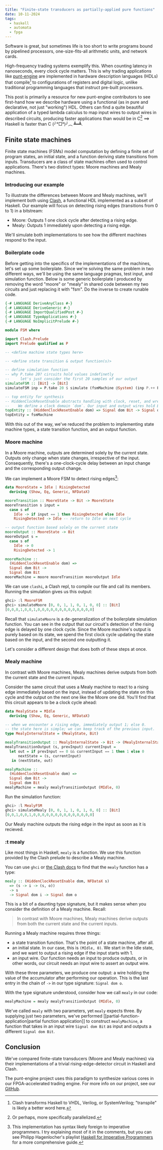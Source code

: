 ```yaml
---
title: "Finite-state transducers as partially-applied pure functions"
date: 10-11-2024
tags:
  - haskell
  - automata
  - fpga
---
```


Software is great, but sometimes life is too short to write programs bound by pipelined processors, one-size-fits-all arithmetic units, and network cards.

High-frequency trading systems exemplify this. When counting latency in nanoseconds, every clock cycle matters. This is why trading applications like [punt-engine](https://github.com/raquentin/punt-engine) are implemented in hardware description languages (HDLs) that compile[^1] to configurations of registers and digital logic, unlike traditional programming languages that instruct pre-built processors.

This post is primarily a resource for new punt-engine contributors to see first-hand how we describe hardware using a functional (as in pure and declarative, not just "working") HDL. Others can find a quite beautiful application of a typed lambda calculus to map input wires to output wires in described circuits, producing faster applications than would be in C[^2] $\implies$ Haskell is faster than C (╯°□°)╯︵ ┻━┻.

## Finite state machines

Finite state machines (FSMs) model computation by defining a finite set of program states, an initial state, and a function deriving state transitions from inputs. Transducers are a class of state machines often used to control applications. There's two distinct types: Moore machines and Mealy machines.

### Introducing our example

To illustrate the differences between Moore and Mealy machines, we'll implement both using [Clash](https://clash-lang.org), a functional HDL implemented as a subset of Haskell. Our example will focus on detecting rising edges (transitions from 0 to 1) in a bitstream:
- Moore: Outputs 1 one clock cycle after detecting a rising edge.
- Mealy: Outputs 1 immediately upon detecting a rising edge.

We'll simulate both implementations to see how the different machines respond to the input.

### Boilerplate code

Before getting into the specifics of the implementations of the machines, let's set up some boilerplate. Since we're solving the same problem in two different ways, we'll be using the same language pragmas, test input, and simulation function. Below is some generic boilerplate I produced by removing the word "moore" or "mealy" in shared code between my two circuits and just replacing it with "fsm". Do the inverse to create runable code.

```haskell
{-# LANGUAGE DeriveAnyClass #-}
{-# LANGUAGE DeriveGeneric #-}
{-# LANGUAGE ImportQualifiedPost #-}
{-# LANGUAGE TypeApplications #-}
{-# LANGUAGE NoImplicitPrelude #-}

module FSM where

import Clash.Prelude
import Prelude qualified as P

-- <define machine state types here>

-- <define state transition & output function(s)>

-- define simulation function
-- why P.take 20? circuits hold values indefinetly
--     let's just consider the first 20 samples of our output
simulateFSM :: [Bit] -> [Bit]
simulateFSM inp = P.take 20 $ simulate (fsmMachine @System) (inp P.++ P.repeat 0)

-- top entity for synthesis
-- HiddenClockResetEnable abstracts handling with clock, reset, and wren into compiler magic
--    We define a clock domain `dom`. Our input and output wires hold Bits in this domain.
topEntity :: (HiddenClockResetEnable dom) => Signal dom Bit -> Signal dom Bit
topEntity = fsmMachine
```

With this out of the way, we've reduced the problem to implementing state machine types, a state transition function, and an output function.

### Moore machine

In a Moore machine, outputs are determined solely by the current state. Outputs only change when state changes, irrespective of the input. Consequently, there's a one-clock-cycle delay between an input change and the corresponding output change.

We can implement a Moore FSM to detect rising edges[^3]:

```haskell
data MooreState = Idle | RisingDetected
  deriving (Show, Eq, Generic, NFDataX)

mooreTransition :: MooreState -> Bit -> MooreState
mooreTransition s input =
  case s of
    Idle -> if input == 1 then RisingDetected else Idle
    RisingDetected -> Idle -- return to Idle on next cycle

-- output function based solely on the current state
mooreOutput :: MooreState -> Bit
mooreOutput s =
  case s of
    Idle -> 0
    RisingDetected -> 1

mooreMachine ::
  (HiddenClockResetEnable dom) =>
  Signal dom Bit ->
  Signal dom Bit
mooreMachine = moore mooreTransition mooreOutput Idle
```

We can use `clashi`, a Clash repl, to compile our file and call its members. Running the simulation gives us this output:
```haskell
ghci> :l MooreFSM
ghci> simulateMoore [0, 0, 1, 1, 0, 1, 0, 0] :: [Bit]
[0,0,0,1,0,0,1,0,0,0,0,0,0,0,0,0,0,0,0,0]
```
Recall that `simulateMoore` is a de-generalization of the boilerplate simulation function. You can see in the output that our circuit's detection of the rising edge is delayed by one clock cycle. Since the Moore machine's output is purely based on its state, we spend the first clock cycle updating the state based on the input, and the second one outputting it.

Let's consider a different design that does both of these steps at once.

### Mealy machine

In contrast with Moore machines, Mealy machines derive outputs from both the current state and the current inputs.

Consider the same circuit that uses a Mealy machine to react to a rising edge immediately based on the input, instead of updating the state on this cycle and the output on the next one like the Moore one did. You'll find that this circuit appears to be a clock cycle ahead:

```haskell
data MealyState = MIdle
  deriving (Show, Eq, Generic, NFDataX)

-- when we encounter a rising edge, immediately output 1; else 0.
-- the state here is simple; we can keep track of the previous input.
type MealyInternalState = (MealyState, Bit)

mealyTransitionOutput :: MealyInternalState -> Bit -> (MealyInternalState, Bit)
mealyTransitionOutput (s, prevInput) currentInput =
  let out = if prevInput == 0 && currentInput == 1 then 1 else 0
      nextState = (s, currentInput)
   in (nextState, out)

mealyMachine ::
  (HiddenClockResetEnable dom) =>
  Signal dom Bit ->
  Signal dom Bit
mealyMachine = mealy mealyTransitionOutput (MIdle, 0)
```

Run the simulation function:
```haskell
ghci> :l MealyFSM
ghci> simulateMealy [0, 0, 1, 1, 0, 1, 0, 0] :: [Bit]
[0,0,1,0,0,1,0,0,0,0,0,0,0,0,0,0,0,0,0,0]
```

Our Mealy machine outputs the rising edge in the input as soon as it is recieved.

### :t mealy

Like most things in Haskell, `mealy` is a function. We use this function provided by the Clash prelude to describe a Mealy machine.

You can use `ghci` or [the Clash docs](https://hackage.haskell.org/package/clash-prelude-1.8.1/docs/Clash-Prelude-Mealy.html) to find that the `mealy` function has a type:

```haskell
mealy :: (HiddenClockResetEnable dom, NFDataX s)
  => (s -> i -> (s, o))
  -> s
  -> Signal dom i -> Signal dom o
```

This is a bit of a daunting type signature, but it makes sense when you consider the definition of a Mealy machine. Recall:

> In contrast with Moore machines, Mealy machines derive outputs from both the current state and the current inputs.

Running a Mealy machine requires three things:
- a state transition function. That's the point of a state machine, after all.
- an initial state. In our case, this is `(MIdle, 0)`. We start in the Idle state, and we want to output a rising edge if the input starts with 1.
- an input wire. Our function needs an input to produce outputs, or in other words, our circuit needs an input wire to assert an output wire.

With these three parameters, we produce one output: a wire holding the value of the accumulator after performing our operation. This is the last entry in the chain of `->` in our type signature: `Signal dom o`.

With the type signature understood, consider how we call `mealy` in our code:

```haskell
mealyMachine = mealy mealyTransitionOutput (MIdle, 0)
```

We've called `mealy` with two parameters, yet `mealy` expects three. By supplying just two parameters, we've performed [[partial-function-application|partial function application]] to construct `mealyMachine`, a function that takes in an input wire `Signal dom Bit` as input and outputs a different `Signal dom Bit`.

## Conclusion

We've compared finite-state transducers (Moore and Mealy machines) via their implementations of a trivial rising-edge-detector circuit in Haskell and Clash.

The punt-engine project uses this paradigm to synthesize various cores in our FPGA-accelerated trading engine. For more info on our project, see our [GitHub](https://github.com/raquentin/punt-engine).

[^1]: Clash transforms Haskell to VHDL, Verilog, or SystemVerilog; "transpile" is likely a better word here.
[^2]: Or perhaps, more specifically parallelized.
[^3]: This implementation has syntax likely foreign to imperative programmers. I try explaining most of it in the comments, but you can see Philipp Hagenlocher's playlist [Haskell for Imperative Programmers](https://www.youtube.com/playlist?list=PLe7Ei6viL6jGp1Rfu0dil1JH1SHk9bgDV) for a more comprehensive guide.

